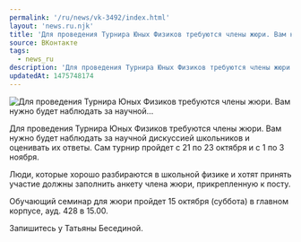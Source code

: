 ```yaml
---
permalink: '/ru/news/vk-3492/index.html'
layout: 'news.ru.njk'
title: 'Для проведения Турнира Юных Физиков требуются члены жюри. Вам нужно будет наблюдать за научной…'
source: ВКонтакте
tags:
  - news_ru
description: 'Для проведения Турнира Юных Физиков требуются члены жюри. Вам нужно будет наблюдать за научной…'
updatedAt: 1475748174
---
```

![Для проведения Турнира Юных Физиков требуются члены жюри. Вам нужно будет наблюдать за научной…](https://sun9-73.userapi.com/impf/c638428/v638428501/24fa/egAlSyufWbM.jpg?size=1280x720&quality=96&sign=bc6455cd410eba5e287c3f4585658e63&c_uniq_tag=4y0uqnNHZQRVehn9GD4_Dm9simtWtT_o_fBJWiXIs8s&type=album)

Для проведения Турнира Юных Физиков требуются члены жюри. Вам нужно будет наблюдать за научной дискуссией школьников и оценивать их ответы. Сам турнир пройдет с 21 по 23 октября и с 1 по 3 ноября.

Люди, которые хорошо разбираются в школьной физике и хотят принять участие должны заполнить анкету члена жюри, прикрепленную к посту.

Обучающий семинар для жюри пройдет 15 октября (суббота) в главном корпусе, ауд. 428 в 15.00.

Запишитесь у Татьяны Бесединой.
